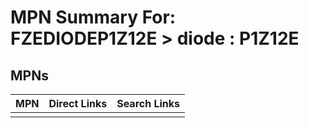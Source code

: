 



# MPN Summary For: FZEDIODEP1Z12E > diode : P1Z12E

## MPNs
  

|MPN|Direct Links|Search Links|
| :--- | :--- | :--- |
||||
